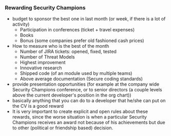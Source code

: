 ### Rewarding Security Champions

* budget to sponsor the best one in last month (or week, if there is a lot of activity)
  * Participation in conferences (ticket + travel expenses)
  * Books
  * Bonus (some companies prefer old fashioned cash prices)
* How to measure who is the best of the month
  * Number of JIRA tickets: opened, fixed, tested
  * Number of Threat Models
  * Highest improvement
  * Innovative research
  * Shipped code (of an module used by multiple teams)
  * Above average documentation (Secure coding standards)
* provide presentation opportunities (for example at the company wide Security Champions conference, or to senior directors (a couple levels above the current developer's position in the org chart))
* basically anything that you can do to a developer that he/she can put on the CV is a good reward
* It is very important to create explicit and open rules about these rewards, since the worse situation is when a particular Security Champions receives an award not because of his achievements but due to other (political or friendship based) decision.
